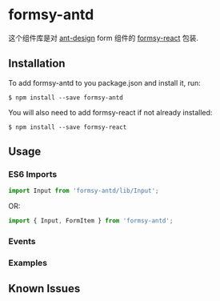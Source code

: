 # formsy-antd 

这个组件库是对 [ant-design](https://github.com/ant-design) form 组件的 [formsy-react](https://github.com/christianalfoni/formsy-react) 包装.

## Installation

To add formsy-antd to you package.json and install it, run:

```
$ npm install --save formsy-antd
```

You will also need to add formsy-react if not already installed:

```
$ npm install --save formsy-react
```


## Usage

### ES6 Imports

```js
import Input from 'formsy-antd/lib/Input';
```

OR:

```js
import { Input, FormItem } from 'formsy-antd';
```

### Events


### Examples


## Known Issues


